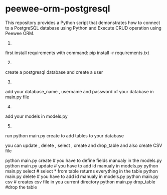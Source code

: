 # peewee-orm-postgresql
This repository provides a Python script that demonstrates how to connect to a PostgreSQL database using Python and Execute CRUD operation using Peewee ORM.


1.
first install requirements with command:
pip install -r requirements.txt

2.
create a postgresql database and create a user

3.
add your database_name , username and password of your database
in main.py file

4.
add your models in models.py

5.
run python main.py create   to add tables to your database


you can update , delete , select , create and drop_table and also create CSV file 

python main.py create  # you have to define fields manualy in the models.py 
python main.py update  # you have to add id manualy in models.py
python main.py select  # select * from table   returns everything in the table
python main.py delete  # you have to add id manualy in models.py
python main.py csv     # creates csv file in you current directory
python main.py drop_table   #drop the table

